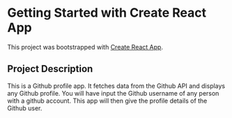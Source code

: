 # Getting Started with Create React App

This project was bootstrapped with [Create React App](https://github.com/facebook/create-react-app).

## Project Description

This is a Github profile app. It fetches data from the Github API and displays any Github profile. You will have input the Github username of any person with a github account. This app will then give the profile details of the Github user.

